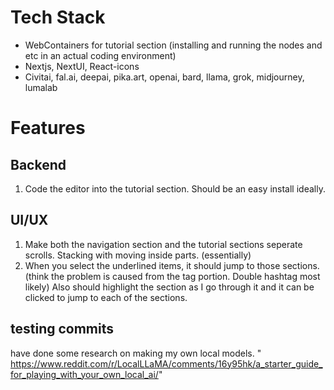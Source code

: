 # Tech Stack
- WebContainers for tutorial section (installing and running the nodes and etc in an actual coding environment)
- Nextjs, NextUI, React-icons
- Civitai, fal.ai, deepai, pika.art, openai, bard, llama, grok, midjourney, lumalab

# Features

## Backend
1. Code the editor into the tutorial section. Should be an easy install ideally. 

## UI/UX

1. Make both the navigation section and the tutorial sections seperate scrolls. Stacking with moving inside parts. (essentially)
2. When you select the underlined items, it should jump to those sections. (think the problem is caused from the tag portion. Double hashtag most likely) Also should highlight the section as I go through it and it can be clicked to jump to each of the sections. 

## testing commits
have done some research on making my own local models. 
" https://www.reddit.com/r/LocalLLaMA/comments/16y95hk/a_starter_guide_for_playing_with_your_own_local_ai/"